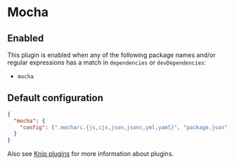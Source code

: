 # Mocha

## Enabled

This plugin is enabled when any of the following package names and/or regular expressions has a match in `dependencies`
or `devDependencies`:

- `mocha`

## Default configuration

```json
{
  "mocha": {
    "config": [".mocharc.{js,cjs,json,jsonc,yml,yaml}", "package.json"]
  }
}
```

Also see [Knip plugins][1] for more information about plugins.

[1]: https://github.com/webpro/knip/blob/main/README.md#plugins
